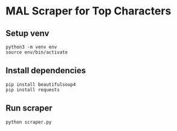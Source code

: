 # MAL Scraper for Top Characters

## Setup venv

```
python3 -m venv env
source env/bin/activate
```

## Install dependencies
```
pip install beautifulsoup4
pip install requests
```

## Run scraper
```
python scraper.py
```